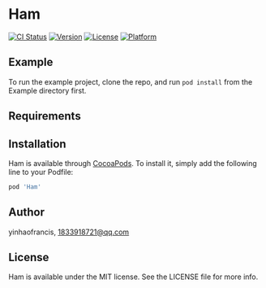 # Ham

[![CI Status](https://img.shields.io/travis/yinhaofrancis/Ham.svg?style=flat)](https://travis-ci.org/yinhaofrancis/Ham)
[![Version](https://img.shields.io/cocoapods/v/Ham.svg?style=flat)](https://cocoapods.org/pods/Ham)
[![License](https://img.shields.io/cocoapods/l/Ham.svg?style=flat)](https://cocoapods.org/pods/Ham)
[![Platform](https://img.shields.io/cocoapods/p/Ham.svg?style=flat)](https://cocoapods.org/pods/Ham)

## Example

To run the example project, clone the repo, and run `pod install` from the Example directory first.

## Requirements

## Installation

Ham is available through [CocoaPods](https://cocoapods.org). To install
it, simply add the following line to your Podfile:

```ruby
pod 'Ham'
```

## Author

yinhaofrancis, 1833918721@qq.com

## License

Ham is available under the MIT license. See the LICENSE file for more info.
